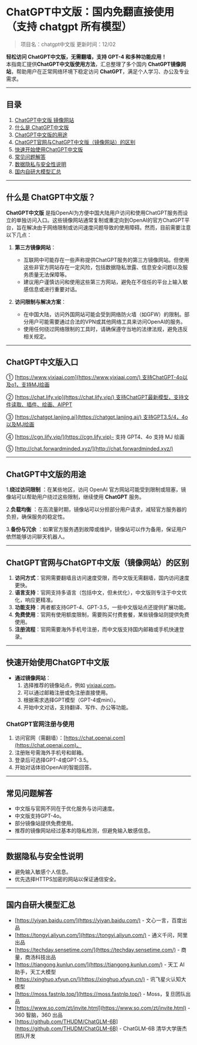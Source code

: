 # ChatGPT中文版：国内免翻直接使用（支持 chatgpt 所有模型）
> 项目名：chatgpt中文版
> 更新时间：12/02

**轻松访问 ChatGPT中文版，无需翻墙，支持 GPT-4 和多种功能应用！**  
本指南汇提供**ChatGPT中文版使用方法**，汇总整理了多个国内 **ChatGPT镜像网站**，帮助用户在正常网络环境下稳定访问 **ChatGPT**，满足个人学习、办公及专业需求。

---

## 目录
1. [ChatGPT中文版 镜像网站](#ChatGPT中文版-镜像网站)
2. [什么是 ChatGPT中文版](#什么是-ChatGPT中文版)
3. [ChatGPT中文版的用途](#ChatGPT中文版的用途)
4. [ChatGPT官网与ChatGPT中文版（镜像网站）的区别](#ChatGPT官网与ChatGPT中文版（镜像网站）的区别)
5. [快速开始使用ChatGPT中文版](#快速开始使用ChatGPT中文版)
6. [常见问题解答](#常见问题解答)
7. [数据隐私与安全性说明](#数据隐私与安全性说明)
8. [国内自研大模型汇总](#国内自研大模型汇总)

---
## 什么是 ChatGPT中文版？

**ChatGPT中文版** 是指OpenAI为方便中国大陆用户访问和使用ChatGPT服务而设立的单独访问入口。这些镜像网站通常复制或重定向到OpenAI的官方ChatGPT平台，旨在解决由于网络限制或访问速度问题导致的使用障碍。然而，目前需要注意以下几点：

1. **第三方镜像网站**：
   - 互联网中可能存在一些声称提供ChatGPT服务的第三方镜像网站。但使用这些非官方网站存在一定风险，包括数据隐私泄露、信息安全问题以及服务质量无法保障等。
   - 建议用户谨慎访问和使用这些第三方网站，避免在不信任的平台上输入敏感信息或进行重要对话。

2. **访问限制与解决方案**：
   - 在中国大陆，访问外国网站可能会受到网络防火墙（如GFW）的限制。部分用户可能需要通过合法的VPN或其他网络工具来访问OpenAI的服务。
   - 使用任何绕过网络限制的工具时，请确保遵守当地的法律法规，避免违反相关规定。

---

## ChatGPT中文版入口

① [https://www.yixiaai.com](https://www.yixiaai.com/) 支持ChatGPT-4o以及o1，支持MJ绘画

② [https://chat.lify.vip](https://chat.lify.vip/) 支持ChatGPT最新模型，支持文件读取、插件、绘画、AIPPT

③ [https://chatgpt.lanjing.ai](https://chatgpt.lanjing.ai/) 支持GPT3.5/4，4o以及MJ绘画

④ [https://cgn.lify.vip/](https://cgn.lify.vip)- 支持 GPT4、4o 支持 MJ 绘画

⑤ [http://chat.forwardminded.xyz/](http://chat.forwardminded.xyz/)

---
## ChatGPT中文版的用途

1.**绕过访问限制** ：在某些地区，访问 OpenAI 官方网站可能受到限制或阻塞，镜像站可以帮助用户绕过这些限制，继续使用 **ChatGPT** 服务。

2.**负载均衡** ：在高流量时期，镜像站可以分担部分用户请求，减轻官方服务器的负担，确保服务的稳定性。

3.**备份与冗余** ：如果官方服务遇到故障或维护，镜像站可以作为备用，保证用户依然能够访问聊天机器人。

---

## ChatGPT官网与ChatGPT中文版（镜像网站）的区别

1. **访问方式**：官网需要翻墙且访问速度受限，而中文版无需翻墙，国内访问速度更快。
2. **语言支持**：官网支持多语言（包括中文，但未优化），中文版则专注于中文优化，响应更精准。
3. **功能支持**：两者都支持GPT-4、GPT-3.5，一些中文版站点还提供扩展功能。
4. **免费使用**：官网有使用额度限制，需要购买付费套餐，某些镜像站则提供免费使用。
5. **注册流程**：官网需要海外手机号注册，而中文版支持国内邮箱或手机快速登录。

---

## 快速开始使用ChatGPT中文版
- **通过镜像网站**：
  1. 选择推荐的镜像站点，例如 [yixiaai.com](https://www.yixiaai.com)。
  2. 可以通过邮箱注册或免注册直接使用。
  3. 根据需求选择GPT模型（GPT-4或mini）。
  4. 开始中文对话，支持翻译、写作、办公等功能。

### ChatGPT官网注册与使用
1. 访问官网（需翻墙）：[https://chat.openai.com](https://chat.openai.com)。
2. 注册账号需海外手机号和邮箱。
3. 登录后可选择GPT-4或GPT-3.5。
4. 开始对话体验OpenAI的智能回答。

---

## 常见问题解答
- 中文版与官网不同在于优化服务与访问速度。
- 中文版支持GPT-4o。
- 部分镜像站提供免费使用。
- 推荐的镜像网站经过基本的隐私检测，但避免输入敏感信息。

---

## 数据隐私与安全性说明
- 避免输入敏感个人信息。
- 优先选择HTTPS加密的网站以保证通信安全。

---

## 国内自研大模型汇总

- [https://yiyan.baidu.com/](https://yiyan.baidu.com/) - 文心一言，百度出品
- [https://tongyi.aliyun.com/](https://tongyi.aliyun.com/) - 通义千问，阿里出品
- [https://techday.sensetime.com/](https://techday.sensetime.com/) - 商量，商汤科技出品
- [https://tiangong.kunlun.com/](https://tiangong.kunlun.com/) - 天工 AI 助手，天工大模型
- [https://xinghuo.xfyun.cn/](https://xinghuo.xfyun.cn/) - 讯飞星火认知大模型
- [https://moss.fastnlp.top/](https://moss.fastnlp.top/) - Moss，复旦团队出品
- [https://www.so.com/zt/invite.html](https://www.so.com/zt/invite.html) - 360 智脑，360 出品
- [https://github.com/THUDM/ChatGLM-6B](https://github.com/THUDM/ChatGLM-6B) - ChatGLM-6B 清华大学唐杰团队开发



​

